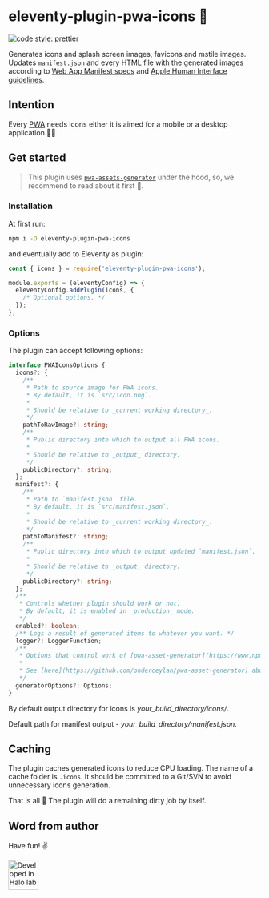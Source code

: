 # eleventy-plugin-pwa-icons 🎨

[![code style: prettier](https://img.shields.io/badge/code_style-prettier-ff69b4.svg?style=flat-square)](https://github.com/prettier/prettier)

Generates icons and splash screen images, favicons and mstile images. Updates `manifest.json` and every HTML file with the generated images according to [Web App Manifest specs](https://www.w3.org/TR/appmanifest/) and [Apple Human Interface guidelines](https://developer.apple.com/design/human-interface-guidelines/).

## Intention

Every [PWA](https://en.wikipedia.org/wiki/Progressive_web_application) needs icons either it is aimed for a mobile or a desktop application 💁‍♂️

## Get started

> This plugin uses [`pwa-assets-generator`](https://github.com/onderceylan/pwa-asset-generator) under the hood, so, we recommend to read about it first 🥸.

### Installation

At first run:

```sh
npm i -D eleventy-plugin-pwa-icons
```

and eventually add to Eleventy as plugin:

```js
const { icons } = require('eleventy-plugin-pwa-icons');

module.exports = (eleventyConfig) => {
  eleventyConfig.addPlugin(icons, {
    /* Optional options. */
  });
};
```

### Options

The plugin can accept following options:

```ts
interface PWAIconsOptions {
  icons?: {
    /**
     * Path to source image for PWA icons.
     * By default, it is `src/icon.png`.
     *
     * Should be relative to _current working directory_.
     */
    pathToRawImage?: string;
    /**
     * Public directory into which to output all PWA icons.
     *
     * Should be relative to _output_ directory.
     */
    publicDirectory?: string;
  };
  manifest?: {
    /**
     * Path to `manifest.json` file.
     * By default, it is `src/manifest.json`.
     *
     * Should be relative to _current working directory_.
     */
    pathToManifest?: string;
    /**
     * Public directory into which to output updated `manifest.json`.
     *
     * Should be relative to _output_ directory.
     */
    publicDirectory?: string;
  };
  /**
   * Controls whether plugin should work or not.
   * By default, it is enabled in _production_ mode.
   */
  enabled?: boolean;
  /** Logs a result of generated items to whatever you want. */
  logger?: LoggerFunction;
  /**
   * Options that control work of [pwa-asset-generator](https://www.npmjs.com/package/pwa-asset-generator).
   *
   * See [here](https://github.com/onderceylan/pwa-asset-generator) about available options.
   */
  generatorOptions?: Options;
}
```

By default output directory for icons is _your_build_directory/icons/_.

Default path for manifest output - _your_build_directory/manifest.json_.

## Caching

The plugin caches generated icons to reduce CPU loading. The name of a cache folder is `.icons`. It should be committed to a Git/SVN to avoid unnecessary icons generation.

That is all 👐 The plugin will do a remaining dirty job by itself.

## Word from author

Have fun! ✌️

<a href="https://www.halo-lab.com/?utm_source=github-brifinator-3000">
    <img src="https://api.halo-lab.com/wp-content/uploads/dev_halo.svg" alt="Developed in Halo lab" height="60">
</a>
